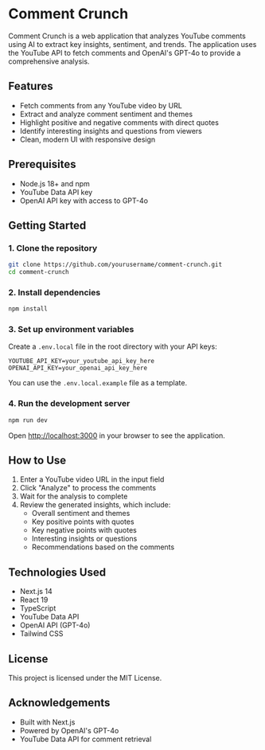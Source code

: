 # Comment Crunch

Comment Crunch is a web application that analyzes YouTube comments using AI to extract key insights, sentiment, and trends. The application uses the YouTube API to fetch comments and OpenAI's GPT-4o to provide a comprehensive analysis.

## Features

- Fetch comments from any YouTube video by URL
- Extract and analyze comment sentiment and themes
- Highlight positive and negative comments with direct quotes
- Identify interesting insights and questions from viewers
- Clean, modern UI with responsive design

## Prerequisites

- Node.js 18+ and npm
- YouTube Data API key
- OpenAI API key with access to GPT-4o

## Getting Started

### 1. Clone the repository

```bash
git clone https://github.com/yourusername/comment-crunch.git
cd comment-crunch
```

### 2. Install dependencies

```bash
npm install
```

### 3. Set up environment variables

Create a `.env.local` file in the root directory with your API keys:

```
YOUTUBE_API_KEY=your_youtube_api_key_here
OPENAI_API_KEY=your_openai_api_key_here
```

You can use the `.env.local.example` file as a template.

### 4. Run the development server

```bash
npm run dev
```

Open [http://localhost:3000](http://localhost:3000) in your browser to see the application.

## How to Use

1. Enter a YouTube video URL in the input field
2. Click "Analyze" to process the comments
3. Wait for the analysis to complete
4. Review the generated insights, which include:
   - Overall sentiment and themes
   - Key positive points with quotes
   - Key negative points with quotes
   - Interesting insights or questions
   - Recommendations based on the comments

## Technologies Used

- Next.js 14
- React 19
- TypeScript
- YouTube Data API
- OpenAI API (GPT-4o)
- Tailwind CSS

## License

This project is licensed under the MIT License.

## Acknowledgements

- Built with Next.js
- Powered by OpenAI's GPT-4o
- YouTube Data API for comment retrieval
